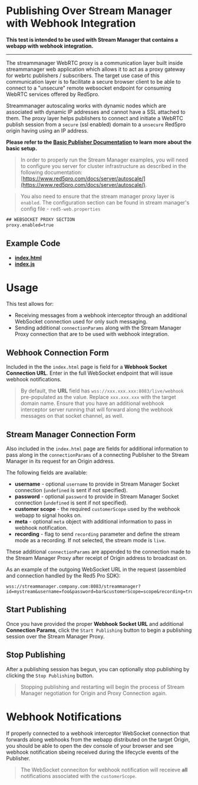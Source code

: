 # Publishing Over Stream Manager with Webhook Integration

**This test is intended to be used with Stream Manager that contains a webapp with webhook integration.**

---

The streammanager WebRTC proxy is a communication layer built inside streammanager web application which allows it to act as a proxy gateway for webrtc publishers / subscribers. The target use case of this communication layer is to facilitate a secure browser client to be able to connect to a "unsecure" remote websocket endpoint for consuming WebRTC services offered by Red5pro. 

Streammanager autoscaling works with dynamic nodes which are associated with dynamic IP addresses and cannot have a SSL attached to them. The proxy layer helps publishers to connect and initiate a WebRTC publish session from a `secure` (ssl enabled) domain to a `unsecure` Red5pro origin having using an IP address.

**Please refer to the [Basic Publisher Documentation](../publish/README.md) to learn more about the basic setup.**

> In order to properly run the Stream Manager examples, you will need to configure you server for cluster infrastructure as described in the following documentation: [https://www.red5pro.com/docs/server/autoscale/](https://www.red5pro.com/docs/server/autoscale/).

> You also need to ensure that the stream manager proxy layer is `enabled`. The configuration section can be found in stream manager's config file - `red5-web.properties`

```txt
## WEBSOCKET PROXY SECTION
proxy.enabled=true
```

## Example Code

- **[index.html](index.html)**
- **[index.js](index.js)**

# Usage

This test allows for:

* Receiving messages from a webhook interceptor through an additional WebSocket connection used for only such messaging.
* Sending additional `connectionParams` along with the Stream Manager Proxy connection that are to be used with webhook integration.

## Webhook Connection Form

Included in the the `index.html` page is field for a **Webhook Socket Connection URL**. Enter in the full WebSocket endpoint that will issue webhook notifications.

> By default, the **URL** field has `wss://xxx.xxx.xxx:8083/live/webhook` pre-populated as the value. Replace `xxx.xxx.xxx` with the target domain name. Ensure that you have an additional webhook interceptor server running that will forward along the webhook messages on that socket channel, as well.

## Stream Manager Connection Form

Also included in the `index.html` page are fields for additional information to pass along in the `connectionParams` of a connecting Publisher to the Stream Manager in its request for an Origin address.

The following fields are available:

* **username** - optional `username` to provide in Stream Manager Socket connection (`undefined` is sent if not specified).
* **password** - optional `password` to provide in Stream Manager Socket connection (`undefined` is sent if not specified).
* **customer scope** - the required `customerScope` used by the webhook webapp to signal hooks on.
* **meta** - optional `meta` object with additional information to pass in webhook notification.
* **recording** - flag to send `recording` parameter and define the stream mode as a recording. If not selected, the stream mode is `live`.

These additional `connectionParams` are appended to the connection made to the Stream Manager Proxy after receipt of Origin address to broadcast on.

As an example of the outgoing WebSocket URL in the request (assembled and connection handled by the Red5 Pro SDK):

```ssh
wss://streammanager.company.com:8083/streammanager?id=mystream&username=foo&password=bar&customerScope=scope&recording=true&meta=%7B%22foo%22%3A%22bar%22%7D&host=xxx.xxx.xxx&app=live
```

## Start Publishing

Once you have provided the proper **Webhook Socket URL** and additional **Connection Params**, click the `Start Publishing` button to begin a publishing session over the Stream Manager Proxy.

## Stop Publishing

After a publishing session has begun, you can optionally stop publishing by clicking the `Stop Publishing` button.

> Stopping publishing and restarting will begin the process of Stream Manager negotiation for Origin and Proxy Connection again.

# Webhook Notifications

If properly connected to a webhook interceptor WebSocket connection that forwards along webhooks from the webapp distributed on the target Origin, you should be able to open the dev console of your browser and see webhook notification sbeing received during the lifecycle events of the Publisher.

> The WebSocket conneciton for webhook notification will receieve **all** notifications associated with the `customerScope`.
